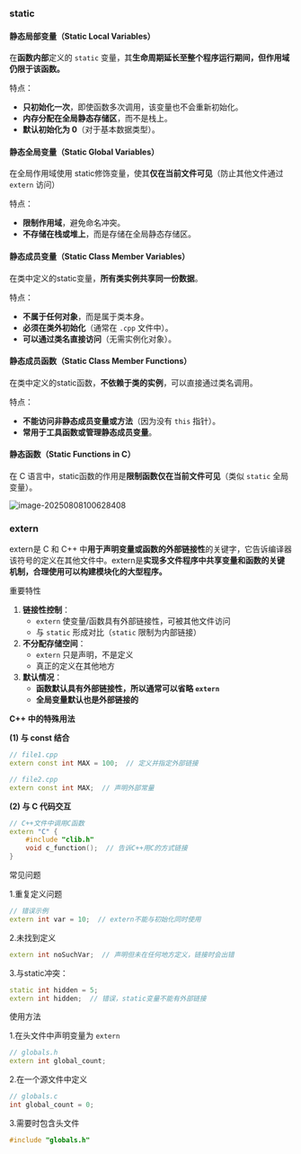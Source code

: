 ### static

#### 静态局部变量（Static Local Variables）

在**函数内部**定义的 `static` 变量，其**生命周期延长至整个程序运行期间，但作用域仍限于该函数。**

特点：

- **只初始化一次**，即使函数多次调用，该变量也不会重新初始化。
- **内存分配在全局静态存储区**，而不是栈上。
- **默认初始化为 0**（对于基本数据类型）。

#### 静态全局变量（Static Global Variables）

在全局作用域使用 static修饰变量，使其**仅在当前文件可见**（防止其他文件通过 `extern` 访问）

特点：

- **限制作用域**，避免命名冲突。
- **不存储在栈或堆上**，而是存储在全局静态存储区。

####  静态成员变量（Static Class Member Variables）

在类中定义的static变量，**所有类实例共享同一份数据**。

特点：

- **不属于任何对象**，而是属于类本身。
- **必须在类外初始化**（通常在 `.cpp` 文件中）。
- **可以通过类名直接访问**（无需实例化对象）。

#### 静态成员函数（Static Class Member Functions）

在类中定义的static函数，**不依赖于类的实例**，可以直接通过类名调用。

特点：

- **不能访问非静态成员变量或方法**（因为没有 `this` 指针）。
- **常用于工具函数或管理静态成员变量**。

#### 静态函数（Static Functions in C）

在 C 语言中，static函数的作用是**限制函数仅在当前文件可见**（类似 `static` 全局变量）。

![image-20250808100628408](D:\kaper\笔记\图片\image-20250808100628408.png)

### extern

extern是 C 和 C++ 中**用于声明变量或函数的外部链接性**的关键字，它告诉编译器该符号的定义在其他文件中。extern是**实现多文件程序中共享变量和函数的关键机制，合理使用可以构建模块化的大型程序。**

重要特性

1. **链接性控制**：
   - `extern` 使变量/函数具有外部链接性，可被其他文件访问
   - 与 `static` 形成对比（`static` 限制为内部链接）
2. **不分配存储空间**：
   - `extern` 只是声明，不是定义
   - 真正的定义在其他地方
3. **默认情况**：
   - **函数默认具有外部链接性，所以通常可以省略 `extern`**
   - **全局变量默认也是外部链接的**

**C++ 中的特殊用法**

**(1) 与 const 结合**

```C++
// file1.cpp
extern const int MAX = 100;  // 定义并指定外部链接

// file2.cpp
extern const int MAX;  // 声明外部常量
```

**(2) 与 C 代码交互**

```C++
// C++文件中调用C函数
extern "C" {
    #include "clib.h"
    void c_function();  // 告诉C++用C的方式链接
}
```

常见问题

1.重复定义问题

```C++
// 错误示例
extern int var = 10;  // extern不能与初始化同时使用
```

2.未找到定义

```C++
extern int noSuchVar;  // 声明但未在任何地方定义，链接时会出错
```

3.与static冲突：

```C++
static int hidden = 5;
extern int hidden;  // 错误，static变量不能有外部链接
```

使用方法

1.在头文件中声明变量为 `extern`

```C++
// globals.h
extern int global_count;
```

2.在一个源文件中定义

```C++
// globals.c
int global_count = 0;
```

3.需要时包含头文件

```C++
#include "globals.h"
```


